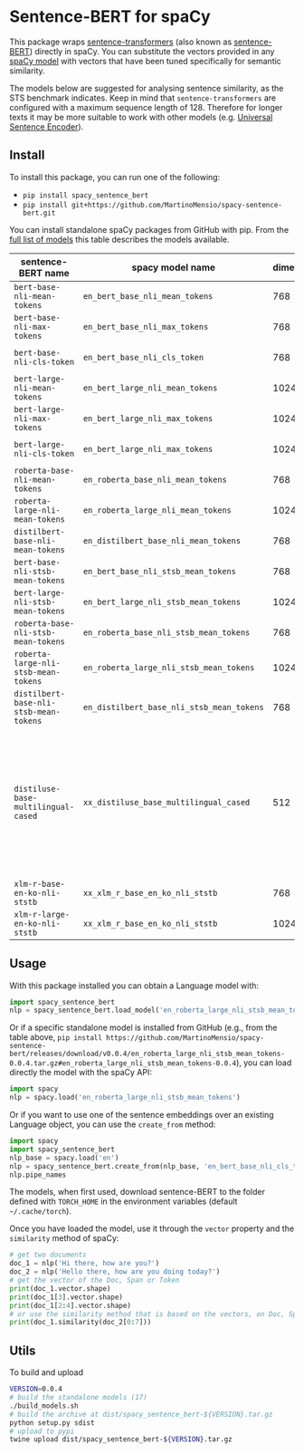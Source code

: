 # Sentence-BERT for spaCy

This package wraps [sentence-transformers](https://github.com/UKPLab/sentence-transformers) (also known as [sentence-BERT](http://arxiv.org/abs/1908.10084)) directly in spaCy.
You can substitute the vectors provided in any [spaCy model](https://spacy.io/models) with vectors that have been tuned specifically for semantic similarity.

The models below are suggested for analysing sentence similarity, as the STS benchmark indicates.
Keep in mind that `sentence-transformers` are configured with a maximum sequence length of 128. Therefore for longer texts it may be more suitable to work with other models (e.g. [Universal Sentence Encoder](https://github.com/MartinoMensio/spacy-universal-sentence-encoder-tfhub)).

## Install

To install this package, you can run one of the following:

- `pip install spacy_sentence_bert`
-  `pip install git+https://github.com/MartinoMensio/spacy-sentence-bert.git`

You can install standalone spaCy packages from GitHub with pip.
From the [full list of models](https://docs.google.com/spreadsheets/d/14QplCdTCDwEmTqrn1LH4yrbKvdogK4oQvYO1K1aPR5M/edit#gid=0) this table describes the models available.


|  sentence-BERT name                    |  spacy model name  |  dimensions          |  language  | STS benchmark | standalone install |
|----------------------------------------|--------------------|----------------------|------------|---------------|---------|
| `bert-base-nli-mean-tokens`            | `en_bert_base_nli_mean_tokens`            |  768 | en | 77.12          | `pip install https://github.com/MartinoMensio/spacy-sentence-bert/releases/download/v0.0.4/en_bert_base_nli_mean_tokens-0.0.4.tar.gz#en_bert_base_nli_mean_tokens-0.0.4`  |
| `bert-base-nli-max-tokens`             | `en_bert_base_nli_max_tokens`             |  768 | en | 77.21          | `pip install https://github.com/MartinoMensio/spacy-sentence-bert/releases/download/v0.0.4/en_bert_base_nli_max_tokens-0.0.4.tar.gz#en_bert_base_nli_max_tokens-0.0.4`  |
| `bert-base-nli-cls-token`              | `en_bert_base_nli_cls_token`              |  768 | en | 76.30          | `pip install https://github.com/MartinoMensio/spacy-sentence-bert/releases/download/v0.0.4/en_bert_base_nli_cls_token-0.0.4.tar.gz#en_bert_base_nli_cls_token-0.0.4`  |
| `bert-large-nli-mean-tokens`           | `en_bert_large_nli_mean_tokens`           | 1024 | en | 79.19          | `pip install https://github.com/MartinoMensio/spacy-sentence-bert/releases/download/v0.0.4/en_bert_large_nli_mean_tokens-0.0.4.tar.gz#en_bert_large_nli_mean_tokens-0.0.4`  |
| `bert-large-nli-max-tokens`            | `en_bert_large_nli_max_tokens`            | 1024 | en | 78.41          | `pip install https://github.com/MartinoMensio/spacy-sentence-bert/releases/download/v0.0.4/en_bert_large_nli_max_tokens-0.0.4.tar.gz#en_bert_large_nli_max_tokens-0.0.4`  |
| `bert-large-nli-cls-token`             | `en_bert_large_nli_max_tokens`            | 1024 | en | 78.29          | `pip install https://github.com/MartinoMensio/spacy-sentence-bert/releases/download/v0.0.4/en_bert_large_nli_max_tokens-0.0.4.tar.gz#en_bert_large_nli_max_tokens-0.0.4`  |
| `roberta-base-nli-mean-tokens`         | `en_roberta_base_nli_mean_tokens`         |  768 | en | 77.49          | `pip install https://github.com/MartinoMensio/spacy-sentence-bert/releases/download/v0.0.4/en_roberta_base_nli_mean_tokens-0.0.4.tar.gz#en_roberta_base_nli_mean_tokens-0.0.4`  |
| `roberta-large-nli-mean-tokens`        | `en_roberta_large_nli_mean_tokens`        | 1024 | en | 78.69          | `pip install https://github.com/MartinoMensio/spacy-sentence-bert/releases/download/v0.0.4/en_roberta_large_nli_mean_tokens-0.0.4.tar.gz#en_roberta_large_nli_mean_tokens-0.0.4`  |
| `distilbert-base-nli-mean-tokens`      | `en_distilbert_base_nli_mean_tokens`      |  768 | en | 76.97          | `pip install https://github.com/MartinoMensio/spacy-sentence-bert/releases/download/v0.0.4/en_distilbert_base_nli_mean_tokens-0.0.4.tar.gz#en_distilbert_base_nli_mean_tokens-0.0.4`  |
| `bert-base-nli-stsb-mean-tokens`       | `en_bert_base_nli_stsb_mean_tokens`       |  768 | en | 85.14          | `pip install https://github.com/MartinoMensio/spacy-sentence-bert/releases/download/v0.0.4/en_bert_base_nli_stsb_mean_tokens-0.0.4.tar.gz#en_bert_base_nli_stsb_mean_tokens-0.0.4`  |
| `bert-large-nli-stsb-mean-tokens`      | `en_bert_large_nli_stsb_mean_tokens`      | 1024 | en | 85.29          | `pip install https://github.com/MartinoMensio/spacy-sentence-bert/releases/download/v0.0.4/en_bert_large_nli_stsb_mean_tokens-0.0.4.tar.gz#en_bert_large_nli_stsb_mean_tokens-0.0.4`  |
| `roberta-base-nli-stsb-mean-tokens`    | `en_roberta_base_nli_stsb_mean_tokens`    |  768 | en | 85.40          | `pip install https://github.com/MartinoMensio/spacy-sentence-bert/releases/download/v0.0.4/en_roberta_base_nli_stsb_mean_tokens-0.0.4.tar.gz#en_roberta_base_nli_stsb_mean_tokens-0.0.4`  |
| `roberta-large-nli-stsb-mean-tokens`   | `en_roberta_large_nli_stsb_mean_tokens`   | 1024 | en | 86.31          | `pip install https://github.com/MartinoMensio/spacy-sentence-bert/releases/download/v0.0.4/en_roberta_large_nli_stsb_mean_tokens-0.0.4.tar.gz#en_roberta_large_nli_stsb_mean_tokens-0.0.4`  |
| `distilbert-base-nli-stsb-mean-tokens` | `en_distilbert_base_nli_stsb_mean_tokens` |  768 | en | 84.38          | `pip install https://github.com/MartinoMensio/spacy-sentence-bert/releases/download/v0.0.4/en_distilbert_base_nli_stsb_mean_tokens-0.0.4.tar.gz#en_distilbert_base_nli_stsb_mean_tokens-0.0.4`  |
| `distiluse-base-multilingual-cased`    | `xx_distiluse_base_multilingual_cased`    |  512 | Arabic, Chinese, Dutch, English, French, German, Italian, Korean, Polish, Portuguese, Russian, Spanish, Turkish | 80.10 | `pip install https://github.com/MartinoMensio/spacy-sentence-bert/releases/download/v0.0.4/xx_distiluse_base_multilingual_cased-0.0.4.tar.gz#xx_distiluse_base_multilingual_cased-0.0.4`  |
| `xlm-r-base-en-ko-nli-ststb`           | `xx_xlm_r_base_en_ko_nli_ststb`           |  768 | en,ko | 81.47       | `pip install https://github.com/MartinoMensio/spacy-sentence-bert/releases/download/v0.0.4/xx_xlm_r_base_en_ko_nli_ststb-0.0.4.tar.gz#xx_xlm_r_base_en_ko_nli_ststb-0.0.4`  |
| `xlm-r-large-en-ko-nli-ststb`          | `xx_xlm_r_base_en_ko_nli_ststb`           | 1024 | en,ko | 84.05       | `pip install https://github.com/MartinoMensio/spacy-sentence-bert/releases/download/v0.0.4/xx_xlm_r_base_en_ko_nli_ststb-0.0.4.tar.gz#xx_xlm_r_base_en_ko_nli_ststb-0.0.4`  |


## Usage

With this package installed you can obtain a Language model with:

```python
import spacy_sentence_bert
nlp = spacy_sentence_bert.load_model('en_roberta_large_nli_stsb_mean_tokens')
```

Or if a specific standalone model is installed from GitHub (e.g., from the table above, `pip install https://github.com/MartinoMensio/spacy-sentence-bert/releases/download/v0.0.4/en_roberta_large_nli_stsb_mean_tokens-0.0.4.tar.gz#en_roberta_large_nli_stsb_mean_tokens-0.0.4`), you can load directly the model with the spaCy API:


```python
import spacy
nlp = spacy.load('en_roberta_large_nli_stsb_mean_tokens')
```

Or if you want to use one of the sentence embeddings over an existing Language object, you can use the `create_from` method:

```python
import spacy
import spacy_sentence_bert
nlp_base = spacy.load('en')
nlp = spacy_sentence_bert.create_from(nlp_base, 'en_bert_base_nli_cls_token')
nlp.pipe_names
```

The models, when first used, download sentence-BERT to the folder defined with `TORCH_HOME` in the environment variables (default `~/.cache/torch`).

Once you have loaded the model, use it through the `vector` property and the `similarity` method of spaCy:

```python
# get two documents
doc_1 = nlp('Hi there, how are you?')
doc_2 = nlp('Hello there, how are you doing today?')
# get the vector of the Doc, Span or Token
print(doc_1.vector.shape)
print(doc_1[3].vector.shape)
print(doc_1[2:4].vector.shape)
# or use the similarity method that is based on the vectors, on Doc, Span or Token
print(doc_1.similarity(doc_2[0:7]))
```



## Utils

To build and upload
```bash
VERSION=0.0.4
# build the standalone models (17)
./build_models.sh
# build the archive at dist/spacy_sentence_bert-${VERSION}.tar.gz
python setup.py sdist
# upload to pypi
twine upload dist/spacy_sentence_bert-${VERSION}.tar.gz
```